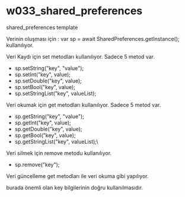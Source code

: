 # w033_shared_preferences

shared_preferences template

Verinin oluşması için : var sp = await SharedPreferences.getInstance(); kullanılıyor.

Veri Kaydı için set metodları kullanılıyor. Sadece 5 metod var.
* sp.setString("key", "value");
* sp.setInt("key", value);
* sp.setDouble("key", value);
* sp.setBool("key", value);
* sp.setStringList("key", valueList);

Veri okumak için get metodları kullanılıyor. Sadece 5 metod var.
* sp.getString("key", "value");
* sp.getInt("key", value);
* sp.getDouble("key", value);
* sp.getBool("key", value);
* sp.getStringList("key", valueList);\

Veri silmek için remove metodu kullanılıyor. 
* sp.remove("key");

Veri güncelleme get metodları ile veri okuma gibi yapılıyor. 

burada önemli olan key bilgilerinin doğru kullanılmasıdır.